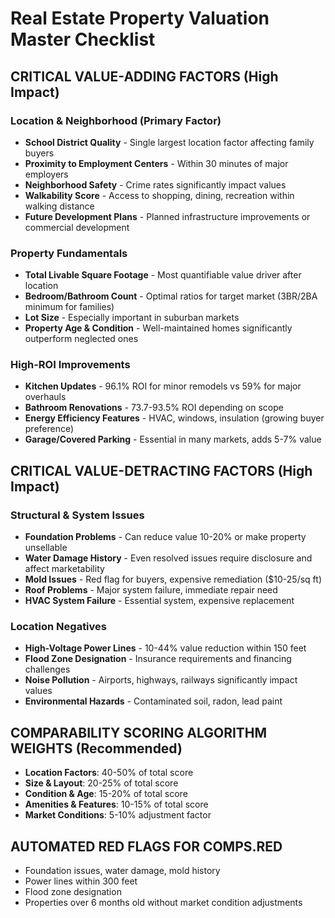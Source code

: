 # Real Estate Property Valuation Master Checklist

## CRITICAL VALUE-ADDING FACTORS (High Impact)

### Location & Neighborhood (Primary Factor)
- **School District Quality** - Single largest location factor affecting family buyers
- **Proximity to Employment Centers** - Within 30 minutes of major employers
- **Neighborhood Safety** - Crime rates significantly impact values
- **Walkability Score** - Access to shopping, dining, recreation within walking distance
- **Future Development Plans** - Planned infrastructure improvements or commercial development

### Property Fundamentals
- **Total Livable Square Footage** - Most quantifiable value driver after location
- **Bedroom/Bathroom Count** - Optimal ratios for target market (3BR/2BA minimum for families)
- **Lot Size** - Especially important in suburban markets
- **Property Age & Condition** - Well-maintained homes significantly outperform neglected ones

### High-ROI Improvements
- **Kitchen Updates** - 96.1% ROI for minor remodels vs 59% for major overhauls
- **Bathroom Renovations** - 73.7-93.5% ROI depending on scope
- **Energy Efficiency Features** - HVAC, windows, insulation (growing buyer preference)
- **Garage/Covered Parking** - Essential in many markets, adds 5-7% value

## CRITICAL VALUE-DETRACTING FACTORS (High Impact)

### Structural & System Issues
- **Foundation Problems** - Can reduce value 10-20% or make property unsellable
- **Water Damage History** - Even resolved issues require disclosure and affect marketability
- **Mold Issues** - Red flag for buyers, expensive remediation ($10-25/sq ft)
- **Roof Problems** - Major system failure, immediate repair need
- **HVAC System Failure** - Essential system, expensive replacement

### Location Negatives
- **High-Voltage Power Lines** - 10-44% value reduction within 150 feet
- **Flood Zone Designation** - Insurance requirements and financing challenges
- **Noise Pollution** - Airports, highways, railways significantly impact values
- **Environmental Hazards** - Contaminated soil, radon, lead paint

## COMPARABILITY SCORING ALGORITHM WEIGHTS (Recommended)
- **Location Factors**: 40-50% of total score
- **Size & Layout**: 20-25% of total score  
- **Condition & Age**: 15-20% of total score
- **Amenities & Features**: 10-15% of total score
- **Market Conditions**: 5-10% adjustment factor

## AUTOMATED RED FLAGS FOR COMPS.RED
- Foundation issues, water damage, mold history
- Power lines within 300 feet
- Flood zone designation
- Properties over 6 months old without market condition adjustments